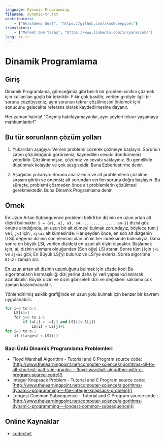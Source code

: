 ```yaml
---
language: Dynamic Programming
filename: dynamic-tr.txt
contributors:
    - ["Akashdeep Goel", "https://github.com/akashdeepgoel"]
translators:
    - ["Mehmet Cem Yaraş", "https://www.linkedin.com/in/yarascem/"]
lang: tr-tr
---
```


# Dinamik Programlama

## Giriş

Dinamik Programlama, göreceğimiz gibi belirli bir problem sınıfını çözmek için kullanılan güçlü bir tekniktir. Fikir çok basittir, verilen girdiyle ilgili bir sorunu çözdüyseniz, aynı sorunun tekrar çözülmesini önlemek için sonucunu gelecekte referans olarak kaydedilmesine dayanır.

Her zaman hatırla! "Geçmiş hatırlayamayanlar, aynı şeyleri tekrar yaşamaya mahkumlardır!"

## Bu tür sorunların çözüm yolları

1. Yukarıdan aşağıya:
Verilen problemi çözerek çözmeye başlayın. Sorunun zaten çözüldüğünü görürseniz, kaydedilen cevabı döndürmeniz yeterlidir. Çözülmemişse, çözünüz ve cevabı saklayınız. Bu genellikle düşünmek kolaydır ve çok sezgiseldir. Buna Ezberleştirme denir.

2. Aşağıdan yukarıya:
Sorunu analiz edin ve alt problemlerin çözülme sırasını görün ve önemsiz alt sorundan verilen soruna doğru başlayın. Bu süreçte, problemi çözmeden önce alt problemlerin çözülmesi gerekmektedir. Buna Dinamik Programlama denir.

## Örnek

En Uzun Artan Subsequence problemi belirli bir dizinin en uzun artan alt dizini bulmaktır. `S = {a1, a2, a3, a4, ............., an-1}` dizisi göz önüne alındığında, en uzun bir alt kümeyi bulmak zorundayız, böylece tüm j ve i, `j<I` için , `aj<ai` alt kümesinde. Her şeyden önce, en son alt dizgenin (LSi) değerini dizinin son elemanı olan ai'nin her indeksinde bulmalıyız. Daha sonra en büyük LSi, verilen dizideki en uzun alt dizin olacaktır. Başlamak için, ai, dizinin elemanı olduğundan (Son öğe) LSi atanır. Sonra tüm j için `j<i` ve `aj<ai` gibi, En Büyük LSj'yi buluruz ve LSi'ye ekleriz. Sonra algoritma `O(n2)` zaman alır.

En uzun artan alt dizinin uzunluğunu bulmak için sözde kod:
Bu algoritmaların karmaşıklığı dizi yerine daha iyi veri yapısı kullanılarak azaltılabilir. Büyük dizin ve dizin gibi selefi dizi ve değişkeni saklama çok zaman kazandıracaktır.

Yönlendirilmiş asiklik grafiğinde en uzun yolu bulmak için benzer bir kavram uygulanabilir.

```python
for i=0 to n-1
    LS[i]=1
    for j=0 to i-1
        if (a[i] >  a[j] and LS[i]<LS[j])
            LS[i] = LS[j]+1
for i=0 to n-1
    if (largest < LS[i])
```

### Bazı Ünlü Dinamik Programlama Problemleri

- Floyd Warshall Algorithm - Tutorial and C Program source code: [http://www.thelearningpoint.net/computer-science/algorithms-all-to-all-shortest-paths-in-graphs---floyd-warshall-algorithm-with-c-program-source-code]()
- Integer Knapsack Problem - Tutorial and C Program source code: [http://www.thelearningpoint.net/computer-science/algorithms-dynamic-programming---the-integer-knapsack-problem]()
- Longest Common Subsequence - Tutorial and C Program source code : [http://www.thelearningpoint.net/computer-science/algorithms-dynamic-programming---longest-common-subsequence]()

## Online Kaynaklar

- [codechef](https://www.codechef.com/wiki/tutorial-dynamic-programming)
